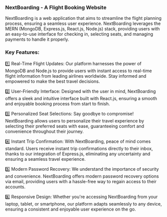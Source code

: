 ### NextBoarding - A Flight Booking Website

NextBoarding is a web application that aims to streamline the flight planning process, ensuring a seamless user experience. NextBoarding leverages the MERN (MongoDB, Express.js, React.js, Node.js) stack, providing users with an easy-to-use interface for checking in, selecting seats, and managing payments to handle it properly.

### Key Features:

1️⃣ Real-Time Flight Updates: Our platform harnesses the power of MongoDB and Node.js to provide users with instant access to real-time flight information from leading airlines worldwide. Stay informed and empowered to make the best travel decisions.

2️⃣ User-Friendly Interface: Designed with the user in mind, NextBoarding offers a sleek and intuitive interface built with React.js, ensuring a smooth and enjoyable booking process from start to finish.

3️⃣ Personalized Seat Selections: Say goodbye to compromise! NextBoarding allows users to personalize their travel experience by selecting their preferred seats with ease, guaranteeing comfort and convenience throughout their journey.

4️⃣ Instant Trip Confirmation: With NextBoarding, peace of mind comes standard. Users receive instant trip confirmations directly to their inbox, thanks to our integration of Express.js, eliminating any uncertainty and ensuring a seamless travel experience.

5️⃣ Modern Password Recovery: We understand the importance of security and convenience. NextBoarding offers modern password recovery options via email, providing users with a hassle-free way to regain access to their accounts.

6️⃣ Responsive Design: Whether you're accessing NextBoarding from your laptop, tablet, or smartphone, our platform adapts seamlessly to any device, ensuring a consistent and enjoyable user experience on the go.
